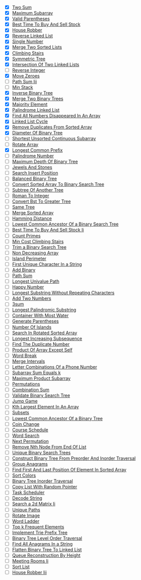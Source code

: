 - [x] [Two Sum](https://leetcode.com/problems/two-sum/)
- [x] [Maximum Subarray](https://leetcode.com/problems/maximum-subarray/)
- [x] [Valid Parentheses](https://leetcode.com/problems/valid-parentheses/)
- [x] [Best Time To Buy And Sell Stock](https://leetcode.com/problems/best-time-to-buy-and-sell-stock/)
- [x] [House Robber](https://leetcode.com/problems/house-robber/)
- [x] [Reverse Linked List](https://leetcode.com/problems/reverse-linked-list/)
- [x] [Single Number](https://leetcode.com/problems/single-number/)
- [x] [Merge Two Sorted Lists](https://leetcode.com/problems/merge-two-sorted-lists/)
- [x] [Climbing Stairs](https://leetcode.com/problems/climbing-stairs/)
- [x] [Symmetric Tree](https://leetcode.com/problems/symmetric-tree/)
- [x] [Intersection Of Two Linked Lists](https://leetcode.com/problems/intersection-of-two-linked-lists/)
- [ ] [Reverse Integer](https://leetcode.com/problems/reverse-integer/)
- [x] [Move Zeroes](https://leetcode.com/problems/move-zeroes/)
- [ ] [Path Sum Iii](https://leetcode.com/problems/path-sum-iii/)
- [ ] [Min Stack](https://leetcode.com/problems/min-stack/)
- [x] [Inverse Binary Tree](https://leetcode.com/problems/invert-binary-tree/)
- [x] [Merge Two Binary Trees](https://leetcode.com/problems/merge-two-binary-trees/)
- [x] [Majority Element](https://leetcode.com/problems/majority-element/)
- [x] [Palindrome Linked List](https://leetcode.com/problems/palindrome-linked-list/)
- [x] [Find All Numbers Disappeared In An Array](https://leetcode.com/problems/find-all-numbers-disappeared-in-an-array/)
- [x] [Linked List Cycle](https://leetcode.com/problems/linked-list-cycle/)
- [x] [Remove Duplicates From Sorted Array](https://leetcode.com/problems/remove-duplicates-from-sorted-array/)
- [x] [Diameter Of Binary Tree](https://leetcode.com/problems/diameter-of-binary-tree/)
- [ ] [Shortest Unsorted Continuous Subarray](https://leetcode.com/problems/shortest-unsorted-continuous-subarray/)
- [ ] [Rotate Array](https://leetcode.com/problems/rotate-array/)
- [x] [Longest Common Prefix](https://leetcode.com/problems/longest-common-prefix/)
- [ ] [Palindrome Number](https://leetcode.com/problems/palindrome-number/)
- [ ] [Maximum Depth Of Binary Tree](https://leetcode.com/problems/maximum-depth-of-binary-tree/)
- [ ] [Jewels And Stones](https://leetcode.com/problems/jewels-and-stones/)
- [ ] [Search Insert Position](https://leetcode.com/problems/search-insert-position/)
- [ ] [Balanced Binary Tree](https://leetcode.com/problems/balanced-binary-tree/)
- [ ] [Convert Sorted Array To Binary Search Tree](https://leetcode.com/problems/convert-sorted-array-to-binary-search-tree/)
- [ ] [Subtree Of Another Tree](https://leetcode.com/problems/subtree-of-another-tree/)
- [ ] [Roman To Integer](https://leetcode.com/problems/roman-to-integer/)
- [ ] [Convert Bst To Greater Tree](https://leetcode.com/problems/convert-bst-to-greater-tree/)
- [ ] [Same Tree](https://leetcode.com/problems/same-tree/)
- [ ] [Merge Sorted Array](https://leetcode.com/problems/merge-sorted-array/)
- [ ] [Hamming Distance](https://leetcode.com/problems/hamming-distance/)
- [ ] [Lowest Common Ancestor Of a Binary Search Tree](https://leetcode.com/problems/lowest-common-ancestor-of-a-binary-search-tree/)
- [ ] [Best Time To Buy And Sell Stock Ii](https://leetcode.com/problems/best-time-to-buy-and-sell-stock-ii/)
- [ ] [Count Primes](https://leetcode.com/problems/count-primes/)
- [ ] [Min Cost Climbing Stairs](https://leetcode.com/problems/min-cost-climbing-stairs/)
- [ ] [Trim a Binary Search Tree](https://leetcode.com/problems/trim-a-binary-search-tree/)
- [ ] [Non Decreasing Array](https://leetcode.com/problems/non-decreasing-array/)
- [ ] [Island Perimeter](https://leetcode.com/problems/island-perimeter/)
- [ ] [First Unique Character In a String](https://leetcode.com/problems/first-unique-character-in-a-string/)
- [ ] [Add Binary](https://leetcode.com/problems/add-binary/)
- [ ] [Path Sum](https://leetcode.com/problems/path-sum/)
- [ ] [Longest Univalue Path](https://leetcode.com/problems/longest-univalue-path/)
- [ ] [Happy Number](https://leetcode.com/problems/happy-number/)
- [ ] [Longest Substring Without Repeating Characters](https://leetcode.com/problems/longest-substring-without-repeating-characters/)
- [ ] [Add Two Numbers](https://leetcode.com/problems/add-two-numbers/)
- [ ] [3sum](https://leetcode.com/problems/3sum/)
- [ ] [Longest Palindromic Substring](https://leetcode.com/problems/longest-palindromic-substring/)
- [ ] [Container With Most Water](https://leetcode.com/problems/container-with-most-water/)
- [ ] [Generate Parentheses](https://leetcode.com/problems/generate-parentheses/)
- [ ] [Number Of Islands](https://leetcode.com/problems/number-of-islands/)
- [ ] [Search In Rotated Sorted Array](https://leetcode.com/problems/search-in-rotated-sorted-array/)
- [ ] [Longest Increasing Subsequence](https://leetcode.com/problems/longest-increasing-subsequence/)
- [ ] [Find The Duplicate Number](https://leetcode.com/problems/find-the-duplicate-number/)
- [ ] [Product Of Array Except Self](https://leetcode.com/problems/product-of-array-except-self/)
- [ ] [Word Break](https://leetcode.com/problems/word-break/)
- [ ] [Merge Intervals](https://leetcode.com/problems/merge-intervals/)
- [ ] [Letter Combinations Of a Phone Number](https://leetcode.com/problems/letter-combinations-of-a-phone-number/)
- [ ] [Subarray Sum Equals k](https://leetcode.com/problems/subarray-sum-equals-k/)
- [ ] [Maximum Product Subarray](https://leetcode.com/problems/maximum-product-subarray/)
- [ ] [Permutations](https://leetcode.com/problems/permutations/)
- [ ] [Combination Sum](https://leetcode.com/problems/combination-sum/)
- [ ] [Validate Binary Search Tree](https://leetcode.com/problems/validate-binary-search-tree/)
- [ ] [Jump Game](https://leetcode.com/problems/jump-game/)
- [ ] [Kth Largest Element In An Array](https://leetcode.com/problems/kth-largest-element-in-an-array/)
- [ ] [Subsets](https://leetcode.com/problems/subsets/)
- [ ] [Lowest Common Ancestor Of a Binary Tree](https://leetcode.com/problems/lowest-common-ancestor-of-a-binary-tree/)
- [ ] [Coin Change](https://leetcode.com/problems/coin-change/)
- [ ] [Course Schedule](https://leetcode.com/problems/course-schedule/)
- [ ] [Word Search](https://leetcode.com/problems/word-search/)
- [ ] [Next Permutation](https://leetcode.com/problems/next-permutation/)
- [ ] [Remove Nth Node From End Of List](https://leetcode.com/problems/remove-nth-node-from-end-of-list/)
- [ ] [Unique Binary Search Trees](https://leetcode.com/problems/unique-binary-search-trees/)
- [ ] [Construct Binary Tree From Preorder And Inorder Traversal](https://leetcode.com/problems/construct-binary-tree-from-preorder-and-inorder-traversal/)
- [ ] [Group Anagrams](https://leetcode.com/problems/group-anagrams/)
- [ ] [Find First And Last Position Of Element In Sorted Array](https://leetcode.com/problems/find-first-and-last-position-of-element-in-sorted-array/)
- [ ] [Sort Colors](https://leetcode.com/problems/sort-colors/)
- [ ] [Binary Tree Inorder Traversal](https://leetcode.com/problems/binary-tree-inorder-traversal/)
- [ ] [Copy List With Random Pointer](https://leetcode.com/problems/copy-list-with-random-pointer/)
- [ ] [Task Scheduler](https://leetcode.com/problems/task-scheduler/)
- [ ] [Decode String](https://leetcode.com/problems/decode-string/)
- [ ] [Search a 2d Matrix Ii](https://leetcode.com/problems/search-a-2d-matrix-ii/)
- [ ] [Unique Paths](https://leetcode.com/problems/unique-paths/)
- [ ] [Rotate Image](https://leetcode.com/problems/rotate-image/)
- [ ] [Word Ladder](https://leetcode.com/problems/word-ladder/)
- [ ] [Top k Frequent Elements](https://leetcode.com/problems/top-k-frequent-elements/)
- [ ] [Implement Trie Prefix Tree](https://leetcode.com/problems/implement-trie-prefix-tree/)
- [ ] [Binary Tree Level Order Traversal](https://leetcode.com/problems/binary-tree-level-order-traversal/)
- [ ] [Find All Anagrams In a String](https://leetcode.com/problems/find-all-anagrams-in-a-string/)
- [ ] [Flatten Binary Tree To Linked List](https://leetcode.com/problems/flatten-binary-tree-to-linked-list/)
- [ ] [Queue Reconstruction By Height](https://leetcode.com/problems/queue-reconstruction-by-height/)
- [ ] [Meeting Rooms Ii](https://leetcode.com/problems/meeting-rooms-ii/)
- [ ] [Sort List](https://leetcode.com/problems/sort-list/)
- [ ] [House Robber Iii](https://leetcode.com/problems/house-robber-iii/)

